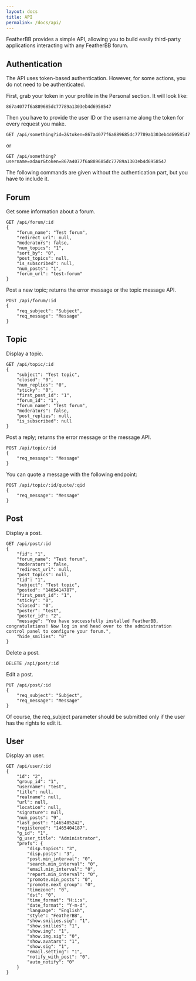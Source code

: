 ```yaml
---
layout: docs
title: API
permalink: /docs/api/
---
```


FeatherBB provides a simple API, allowing you to build easily third-party applications interacting with any FeatherBB forum.

## Authentication

The API uses token-based authentication. However, for some actions, you do not need to be authenticated.

First, grab your token in your profile in the Personal section. It will look like:

```
867a4077f6a889685dc77789a1303eb4d6958547
```

Then you have to provide the user ID or the username along the token for every request you make.

```
GET /api/something?id=2&token=867a4077f6a889685dc77789a1303eb4d6958547
```

or

```
GET /api/something?username=adaur&token=867a4077f6a889685dc77789a1303eb4d6958547
```

The following commands are given without the authentication part, but you have to include it.

## Forum

Get some information about a forum.

```
GET /api/forum/:id
{
    "forum_name": "Test forum",
    "redirect_url": null,
    "moderators": false,
    "num_topics": "1",
    "sort_by": "0",
    "post_topics": null,
    "is_subscribed": null,
    "num_posts": "1",
    "forum_url": "test-forum"
}
```

Post a new topic; returns the error message or the topic message API.

```
POST /api/forum/:id
{
    "req_subject": "Subject",
    "req_message": "Message"
}
```

## Topic

Display a topic.

```
GET /api/topic/:id
{
    "subject": "Test topic",
    "closed": "0",
    "num_replies": "0",
    "sticky": "0",
    "first_post_id": "1",
    "forum_id": "1",
    "forum_name": "Test forum",
    "moderators": false,
    "post_replies": null,
    "is_subscribed": null
}
```

Post a reply; returns the error message or the message API.

```
POST /api/topic/:id
{
    "req_message": "Message"
}
```

You can quote a message with the following endpoint:

```
POST /api/topic/:id/quote/:qid
{
    "req_message": "Message"
}
```

## Post

Display a post.

```
GET /api/post/:id
{
    "fid": "1",
    "forum_name": "Test forum",
    "moderators": false,
    "redirect_url": null,
    "post_topics": null,
    "tid": "1",
    "subject": "Test topic",
    "posted": "1465414787",
    "first_post_id": "1",
    "sticky": "0",
    "closed": "0",
    "poster": "test",
    "poster_id": "2",
    "message": "You have successfully installed FeatherBB, congratulations! Now log in and head over to the administration control panel to configure your forum.",
    "hide_smilies": "0"
}
```

Delete a post.

```
DELETE /api/post/:id
```

Edit a post.

```
PUT /api/post/:id
{
    "req_subject": "Subject",
    "req_message": "Message"
}
```

Of course, the req_subject parameter should be submitted only if the user has the rights to edit it.

## User

Display an user.

```
GET /api/user/:id
{
    "id": "2",
    "group_id": "1",
    "username": "test",
    "title": null,
    "realname": null,
    "url": null,
    "location": null,
    "signature": null,
    "num_posts": "9",
    "last_post": "1465405242",
    "registered": "1465404187",
    "g_id": "1",
    "g_user_title": "Administrator",
    "prefs": {
        "disp.topics": "3",
        "disp.posts": "3",
        "post.min_interval": "0",
        "search.min_interval": "0",
        "email.min_interval": "0",
        "report.min_interval": "0",
        "promote.min_posts": "0",
        "promote.next_group": "0",
        "timezone": "0",
        "dst": "0",
        "time_format": "H:i:s",
        "date_format": "Y-m-d",
        "language": "English",
        "style": "FeatherBB",
        "show.smilies.sig": "1",
        "show.smilies": "1",
        "show.img": "1",
        "show.img.sig": "0",
        "show.avatars": "1",
        "show.sig": "1",
        "email.setting": "1",
        "notify_with_post": "0",
        "auto_notify": "0"
    }
}
```
